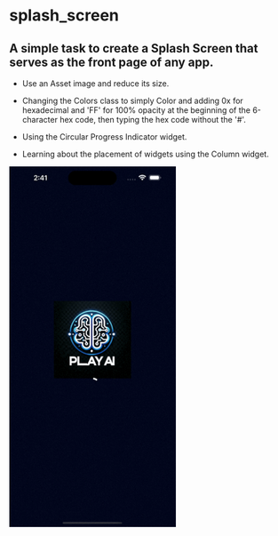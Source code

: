 # splash_screen

## A simple task to create a Splash Screen that serves as the front page of any app.

- Use an Asset image and reduce its size.

- Changing the Colors class to simply Color and adding 0x for hexadecimal and 'FF' for 100% opacity at the beginning of the 6-character hex code, then typing the hex code without the '#'.

- Using the Circular Progress Indicator widget.

- Learning about the placement of widgets using the Column widget.

<img align="center" src="./capture.gif" width="300px">
